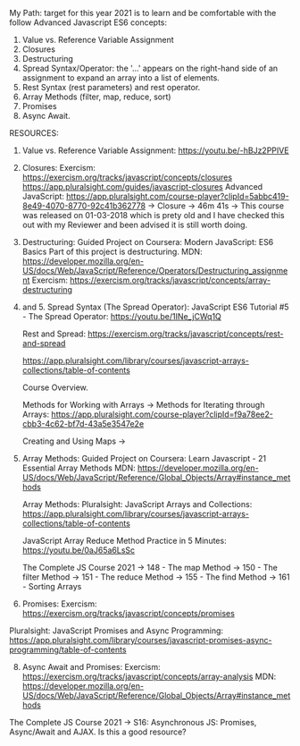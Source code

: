 My Path: target for this year 2021 is to learn and be comfortable with the follow Advanced Javascript ES6 concepts:

1. Value vs. Reference Variable Assignment
2. Closures
3. Destructuring
4. Spread Syntax/Operator: the '...' appears on the right-hand side of an assignment to expand an array into a list of elements.
5. Rest Syntax (rest parameters) and rest operator.
6. Array Methods (filter, map, reduce, sort)
7. Promises
8. Async Await.

RESOURCES:

1. Value vs. Reference Variable Assignment:
   https://youtu.be/-hBJz2PPIVE

2. Closures:
   Exercism: https://exercism.org/tracks/javascript/concepts/closures
   https://app.pluralsight.com/guides/javascript-closures
   Advanced JavaScript: https://app.pluralsight.com/course-player?clipId=5abbc419-8e49-4070-8770-92c41b362778
   -> Closure -> 46m 41s -> This course was released on 01-03-2018 which is prety old and I have checked this out with my Reviewer and been advised it is still worth doing.

3. Destructuring:
   Guided Project on Coursera: Modern JavaScript: ES6 Basics
   Part of this project is destructuring.
   MDN: https://developer.mozilla.org/en-US/docs/Web/JavaScript/Reference/Operators/Destructuring_assignment
   Exercism: https://exercism.org/tracks/javascript/concepts/array-destructuring

4. and 5. Spread Syntax (The Spread Operator):
   JavaScript ES6 Tutorial #5 - The Spread Operator: https://youtu.be/1INe_jCWq1Q

   Rest and Spread: https://exercism.org/tracks/javascript/concepts/rest-and-spread

   https://app.pluralsight.com/library/courses/javascript-arrays-collections/table-of-contents

   Course Overview.

   Methods for Working with Arrays -> Methods for Iterating through Arrays: https://app.pluralsight.com/course-player?clipId=f9a78ee2-cbb3-4c62-bf7d-43a5e3547e2e

   Creating and Using Maps ->

5. Array Methods:
   Guided Project on Coursera: Learn Javascript - 21 Essential Array Methods
   MDN: https://developer.mozilla.org/en-US/docs/Web/JavaScript/Reference/Global_Objects/Array#instance_methods

   Array Methods:
   Pluralsight: JavaScript Arrays and Collections:
   https://app.pluralsight.com/library/courses/javascript-arrays-collections/table-of-contents

   JavaScript Array Reduce Method Practice in 5 Minutes:
   https://youtu.be/0aJ65a6LsSc

   The Complete JS Course 2021 -> 148 - The map Method
   -> 150 - The filter Method
   -> 151 - The reduce Method
   -> 155 - The find Method
   -> 161 - Sorting Arrays

6. Promises:
   Exercism: https://exercism.org/tracks/javascript/concepts/promises

Pluralsight: JavaScript Promises and Async Programming:
https://app.pluralsight.com/library/courses/javascript-promises-async-programming/table-of-contents

8. Async Await and Promises:
   Exercism: https://exercism.org/tracks/javascript/concepts/array-analysis
   MDN: https://developer.mozilla.org/en-US/docs/Web/JavaScript/Reference/Global_Objects/Array#instance_methods

The Complete JS Course 2021 -> S16: Asynchronous JS: Promises, Async/Await and AJAX.
Is this a good resource?
